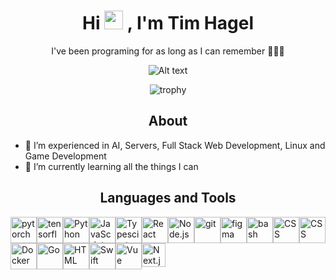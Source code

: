 <div align="center">
<h1> Hi <img src="https://media.giphy.com/media/hvRJCLFzcasrR4ia7z/giphy.gif" width="30px">  , I'm Tim Hagel </br> 
</h1>
  
<p align="center">I've been programing for as long as I can remember 👨🏻‍💻</p>
</div>

<p align="center">
    <img src="https://spotify-recently-played-readme.vercel.app/api?user=fun0time" alt="Alt text">
</p>

<p align="center">
        <img src="https://github-profile-trophy.vercel.app/?username=timhagel&theme=chalk&column=-1" alt="trophy">
</p>

<div align="center"><h2>About</h1></div>

- 👀 I’m experienced in AI, Servers, Full Stack Web Development, Linux and Game Development
- 🌱 I’m currently learning all the things I can

<div align="center"><h2>Languages and Tools</h1></div>

<div style="display: flex; flex-wrap: wrap;">
<a href="https://pytorch.org/" target="_blank"> <img src="https://raw.githubusercontent.com/rahul-jha98/github_readme_icons/main/language_and_tools/square/pytorch/pytorch.svg" alt="pytorch" height="42px"/> </a> 
<a href="https://www.tensorflow.org" target="_blank"> <img src="https://raw.githubusercontent.com/rahul-jha98/github_readme_icons/main/language_and_tools/square/tensorflow/tensorflow.svg" alt="tensorflow" height="42px"/> </a> 
<a href="https://www.python.org" target="_blank"><img alt="Python" height ="42px" src="https://raw.githubusercontent.com/rahul-jha98/github_readme_icons/main/language_and_tools/square/python/python.svg"></a>
<a href="https://developer.mozilla.org/en-US/docs/Web/JavaScript" target="_blank"> <img alt="JavaScript" height ="42px"  src="https://raw.githubusercontent.com/rahul-jha98/github_readme_icons/main/language_and_tools/square/javascript/javascript.svg"> </a>
<a href="https://www.typescriptlang.org/" target="_blank"><img alt="Typescirpt" height ="42px" src="https://raw.githubusercontent.com/rahul-jha98/github_readme_icons/main/language_and_tools/square/typescript/typescript.svg"></a>
<a href="https://reactjs.org/" target="_blank"> <img alt="React" height ="42px" src="https://raw.githubusercontent.com/rahul-jha98/github_readme_icons/main/language_and_tools/square/react/react.svg"></a>
<a href="https://nodejs.org" target="_blank"><img alt="Node.js" height ="42px" src="https://raw.githubusercontent.com/rahul-jha98/github_readme_icons/main/language_and_tools/square/node/node.svg"></a>
<a href="https://git-scm.com/" target="_blank"> <img src="https://raw.githubusercontent.com/rahul-jha98/github_readme_icons/main/language_and_tools/square/git-scm/git-scm.svg" alt="git" height='42px'/> </a>
<a href="https://www.figma.com/" target="_blank"> <img src="https://raw.githubusercontent.com/rahul-jha98/github_readme_icons/main/language_and_tools/square/figma/figma.svg" alt="figma" height='42px'/> </a>
<a href="x-man-page://bash" target="_blank"> <img src="https://raw.githubusercontent.com/rahul-jha98/README_icons/4d06112f039d3d302017842f696129642a58f6a5/language_and_tools/square/bash/bash-colored.svg" alt="bash" height='42px'/> </a>
<a href="https://learn.microsoft.com/en-us/dotnet/csharp/" target="_blank"> 
<img src="https://raw.githubusercontent.com/rahul-jha98/README_icons/4d06112f039d3d302017842f696129642a58f6a5/language_and_tools/square/c%23/c%23.svg" alt="CSS" height='42px'/> </a>
<a href="https://developer.mozilla.org/en-US/docs/Web/CSS" target="_blank"> 
<img src="https://raw.githubusercontent.com/rahul-jha98/README_icons/4d06112f039d3d302017842f696129642a58f6a5/language_and_tools/square/css/css.svg" alt="CSS" height='42px'/> </a>
<a href="https://www.docker.com/" target="_blank"> 
<img src="https://raw.githubusercontent.com/rahul-jha98/README_icons/4d06112f039d3d302017842f696129642a58f6a5/language_and_tools/square/docker/docker.svg" alt="Docker" height='42px'/> </a>
<a href="https://go.dev/" target="_blank"> 
<img src="https://raw.githubusercontent.com/rahul-jha98/README_icons/4d06112f039d3d302017842f696129642a58f6a5/language_and_tools/square/go/go.svg" alt="Go" height='42px'/> </a>
<a href="https://developer.mozilla.org/en-US/docs/Web/HTML" target="_blank"> 
<img src="https://raw.githubusercontent.com/rahul-jha98/README_icons/4d06112f039d3d302017842f696129642a58f6a5/language_and_tools/square/html/html.svg" alt="HTML" height='42px'/> </a>
<a href="https://www.swift.org/" target="_blank"> 
<img src="https://raw.githubusercontent.com/rahul-jha98/README_icons/4d06112f039d3d302017842f696129642a58f6a5/language_and_tools/square/swift/swift.svg" alt="Swift" height='42px'/> </a>
<a href="https://vuejs.org/" target="_blank"> 
<img src="https://raw.githubusercontent.com/rahul-jha98/README_icons/4d06112f039d3d302017842f696129642a58f6a5/language_and_tools/square/vue/vue.svg" alt="Vue" height='42px'/> </a>
<a href="https://nextjs.org/" target="_blank"> 
<img src="https://cdn.worldvectorlogo.com/logos/next-js.svg" alt="Next.js" height='38px'/> </a>
</div>

